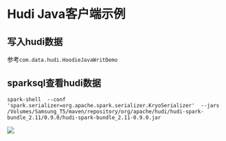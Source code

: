 # Hudi Java客户端示例

## 写入hudi数据
参考`com.data.hudi.HoodieJavaWritDemo`
## sparksql查看hudi数据
```shell script
spark-shell  --conf 'spark.serializer=org.apache.spark.serializer.KryoSerializer'  --jars /Volumes/Samsung_T5/maven/repository/org/apache/hudi/hudi-spark-bundle_2.11/0.9.0/hudi-spark-bundle_2.11-0.9.0.jar
```
![](http://image-picgo.test.upcdn.net/img/20220310093405.png)
